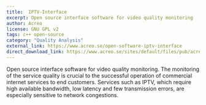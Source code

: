 ```yaml
---
title:  IPTV-Interface
excerpt: Open source interface software for video quality monitoring
author: Acreo
license: GNU GPL v2
tags: c++ open-source
category: "Quality Analysis"
external_link: https://www.acreo.se/open-software-iptv-interface
direct_download_link: https://www.acreo.se/sites/default/files/pub/acreo.se/upload/iptvinterface_3.16-src_bin_doc-2008.10.09.zip
---
```


Open source interface software for video quality monitoring. The monitoring of the service quality is crucial to the successful operation of commercial internet services to end customers. Services such as IPTV, which require high available bandwidth, low latency and few transmission errors, are especially sensitive to network congestions.